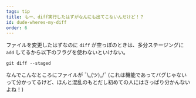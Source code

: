 ```yaml
---
tags: tip
title: もー、diff実行したはずがなんにも出てこないんだけど！？
id: dude-wheres-my-diff
order: 6
---
```


ファイルを変更したはずなのに `diff` が空っぽのときは、多分ステージングに `add` してるから以下のフラグを使わないといけない。

```git
git diff --staged
```

なんでこんなところにファイルが &macr;\\\_(ツ)\_/&macr; (これは機能であってバグじゃないって分かってるけど、ほんと混乱のもとだし初めての人にはさっぱり分かんないよね！)
